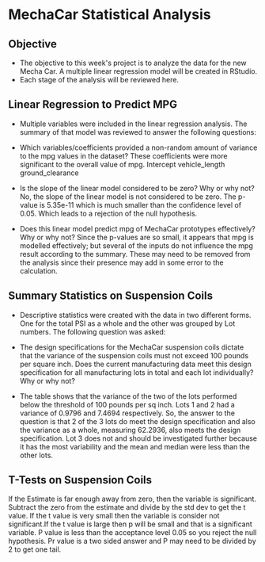 # MechaCar Statistical Analysis

## Objective
* The objective to this week's project is to analyze the data for the new Mecha Car. A multiple linear regression model will be created in RStudio.
* Each stage of the analysis will be reviewed here.

## Linear Regression to Predict MPG
* Multiple variables were included in the linear regression analysis. The summary of that model was reviewed to answer the following questions:

* Which variables/coefficients provided a non-random amount of variance to the mpg values in the dataset?
These coefficients were more significant to the overall value of mpg.
Intercept
vehicle_length
ground_clearance

* Is the slope of the linear model considered to be zero? Why or why not?
No, the slope of the linear model is not considered to be zero. The p-value is 5.35e-11 which is much smaller than the confidence level of 0.05.
Which leads to a rejection of the null hypothesis.

* Does this linear model predict mpg of MechaCar prototypes effectively? Why or why not? 
Since the p-values are so small, it appears that mpg is modelled effectively; but several of the inputs do not influence the mpg result according
to the summary. These may need to be removed from the analysis since their presence may add in some error to the calculation.

## Summary Statistics on Suspension Coils

* Descriptive statistics were created with the data in two different forms. One for the total PSI as a whole and the other was grouped by Lot numbers.
The following question was asked:

* The design specifications for the MechaCar suspension coils dictate that the variance of the suspension coils must not exceed 100 pounds per 
square inch. Does the current manufacturing data meet this design specification for all manufacturing lots in total and each lot individually? Why or why not?

* The table shows that the variance of the two of the lots performed below the threshold of 100 pounds per sq inch. Lots 1 and 2 had a variance of 0.9796 and 7.4694 respectively.
So, the answer to the question is that 2 of the 3 lots do meet the design specification and also the variance as a whole, measuring 62.2936, also meets the design specification.
Lot 3 does not and should be investigated further because it has the most variability and the mean and median were less than the other lots.

## T-Tests on Suspension Coils 





If the Estimate is far enough away from zero, then the variable is significant. Subtract the zero from the estimate and divide by the std dev to get the t value.
If the t value is very small then the variable is consider not significant.If the t value is large then p will be small and that is a significant variable.
P value is less than the acceptance level 0.05 so you reject the null hypothesis.
Pr value is a two sided answer and P may need to be divided by 2 to get one tail.
